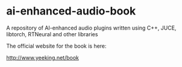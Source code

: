 # ai-enhanced-audio-book


A repository of AI-enhanced audio plugins written using C++, JUCE, libtorch, RTNeural and other libraries

The official website for the book is here:

http://www.yeeking.net/book



